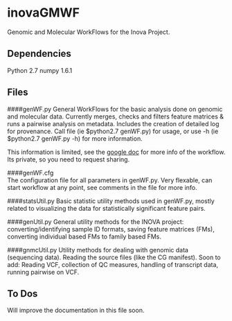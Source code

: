 inovaGMWF
========================
Genomic and Molecular WorkFlows for the Inova Project.

Dependencies
------------------
Python 2.7
numpy 1.6.1

Files
-------------------
####genWF.py
General WorkFlows for the basic analysis done on genomic and molecular data.
Currently merges, checks and filters feature matrices & runs a pairwise analysis 
on metadata.  Includes the creation of detailed log for provenance.
Call file (ie $python2.7 genWF.py) for usage, or use -h (ie $python2.7 genWF.py -h)
for more information.

This information is limited, see the [google doc](https://docs.google.com/a/systemsbiology.org/document/d/1mLPYANWA1IHjjzHw22UNAsatM2zOZ7xyLE7g21mTfS4/edit#)
for more info of the workflow.
Its private, so you need to request sharing.
	
####genWF.cfg	
The configuration file for all parameters in genWF.py.  Very flexable, 
can start workflow at any point, see comments in the file for more info.

####statsUtil.py
Basic statistic utility methods used in genWF.py, mostly related to visualizing the data 
for statistically significant feature pairs.

####genUtil.py
General utility methods for the INOVA project:
converting/identifying sample ID formats, 
saving feature matrices (FMs),
converting individual based FMs to family based FMs.

####gnmcUtil.py
Utility methods for dealing with genomic data (sequencing data).
Reading the source files (like the CG manifest).
Soon to add:
Reading VCF, collection of QC measures, handling of transcript data, running pairwise on VCF.

To Dos
---------------------
Will improve the documentation in this file soon.

